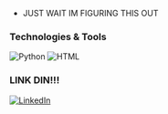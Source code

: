 <!--- 👋 Hi, I’m @bomTrown
- 👀 I’m interested in ...
- 🌱 I’m currently learning ...
- 💞️ I’m looking to collaborate on ...
- 📫 How to reach me ...
- 😄 Pronouns: ...
- ⚡ Fun fact: ...-->

- JUST WAIT IM FIGURING THIS OUT

### Technologies & Tools

![Python](https://img.shields.io/badge/-Python-000?&logo=python)
![HTML](https://img.shields.io/badge/-HTML5-000?&logo=html5&logoColor=E34F26)
<!--![JavaScript](https://img.shields.io/badge/-JavaScript-000?&logo=javascript)-->
<!--![VS Code](https://img.shields.io/badge/-VS%20Code-000?&logo=visual-studio-code)-->

### LINK DIN!!!

[![LinkedIn](https://img.shields.io/badge/-LinkedIn-000?&logo=linkedin&logoColor=0077B5)](https://linkedin.com/in/bomtrown)

<!---
bomTrown/bomTrown is a ✨ special ✨ repository because its `README.md` (this file) appears on your GitHub profile.
You can click the Preview link to take a look at your changes.
--->
